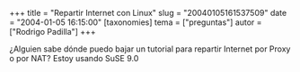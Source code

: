+++
title = "Repartir Internet con Linux"
slug = "20040105161537509"
date = "2004-01-05 16:15:00"
[taxonomies]
tema = ["preguntas"]
autor = ["Rodrigo Padilla"]
+++

¿Alguien sabe dónde puedo bajar un tutorial para repartir Internet por
Proxy o por NAT? Estoy usando SuSE 9.0

